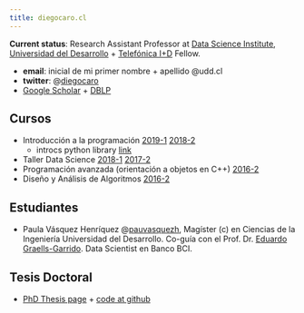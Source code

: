 ```yaml
---
title: diegocaro.cl
---
```


**Current status**: Research Assistant Professor at [Data Science Institute](http://datascience.udd.cl/), [Universidad del Desarrollo](http://www.udd.cl) + [Telefónica I+D](http://www.tidchile.cl) Fellow.

- **email**: inicial de mi primer nombre + apellido @udd.cl
- **twitter**: @[diegocaro](https://twitter.com/diegocaro)
- [Google Scholar](https://scholar.google.com/citations?user=Yl5fIjkAAAAJ) + [DBLP](https://dblp.org/pers/hd/c/Caro:Diego)

## Cursos
* Introducción a la programación [2019-1](https://github.com/diegocaro/prograudd) [2018-2](https://github.com/diegocaro/prograudd/tree/2018-2/)
  * introcs python library [link](https://github.com/diegocaro/introcs)
* Taller Data Science [2018-1](https://github.com/diegocaro/tallerds) [2017-2](https://github.com/diegocaro/tallerds/tree/2017.2)
* Programación avanzada (orientación a objetos en C++) [2016-2](https://github.com/diegocaro/poo)
* Diseño y Análisis de Algoritmos [2016-2](https://github.com/diegocaro/daa)

## Estudiantes
* Paula Vásquez Henríquez @[pauvasquezh](https://twitter.com/pauvasquezh/), Magíster (c) en Ciencias de la Ingeniería Universidad del Desarrollo. Co-guía con el Prof. Dr. [Eduardo Graells-Garrido](http://datagramas.cl/). Data Scientist en Banco BCI.

## Tesis Doctoral
* [PhD Thesis page](thesis/index.html) + [code at github](https://github.com/diegocaro/temporalgraphs)